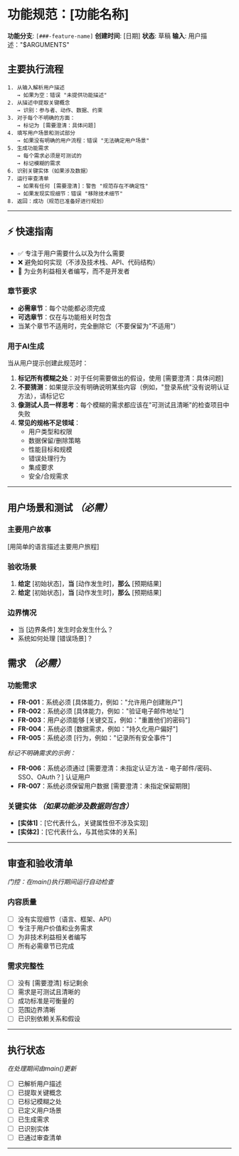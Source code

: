 # 功能规范：[功能名称]

**功能分支**: `[###-feature-name]`
**创建时间**: [日期]
**状态**: 草稿
**输入**: 用户描述："$ARGUMENTS"

## 主要执行流程
```
1. 从输入解析用户描述
   → 如果为空：错误 "未提供功能描述"
2. 从描述中提取关键概念
   → 识别：参与者、动作、数据、约束
3. 对于每个不明确的方面：
   → 标记为 [需要澄清：具体问题]
4. 填写用户场景和测试部分
   → 如果没有明确的用户流程：错误 "无法确定用户场景"
5. 生成功能需求
   → 每个需求必须是可测试的
   → 标记模糊的需求
6. 识别关键实体（如果涉及数据）
7. 运行审查清单
   → 如果有任何 [需要澄清]：警告 "规范存在不确定性"
   → 如果发现实现细节：错误 "移除技术细节"
8. 返回：成功（规范已准备好进行规划）
```

---

## ⚡ 快速指南
- ✅ 专注于用户需要什么以及为什么需要
- ❌ 避免如何实现（不涉及技术栈、API、代码结构）
- 👥 为业务利益相关者编写，而不是开发者

### 章节要求
- **必需章节**：每个功能都必须完成
- **可选章节**：仅在与功能相关时包含
- 当某个章节不适用时，完全删除它（不要保留为"不适用"）

### 用于AI生成
当从用户提示创建此规范时：
1. **标记所有模糊之处**：对于任何需要做出的假设，使用 [需要澄清：具体问题]
2. **不要猜测**：如果提示没有明确说明某些内容（例如，"登录系统"没有说明认证方法），请标记它
3. **像测试人员一样思考**：每个模糊的需求都应该在"可测试且清晰"的检查项目中失败
4. **常见的规格不足领域**：
   - 用户类型和权限
   - 数据保留/删除策略
   - 性能目标和规模
   - 错误处理行为
   - 集成要求
   - 安全/合规需求

---

## 用户场景和测试 *（必需）*

### 主要用户故事
[用简单的语言描述主要用户旅程]

### 验收场景
1. **给定** [初始状态]，**当** [动作发生时]，**那么** [预期结果]
2. **给定** [初始状态]，**当** [动作发生时]，**那么** [预期结果]

### 边界情况
- 当 [边界条件] 发生时会发生什么？
- 系统如何处理 [错误场景]？

## 需求 *（必需）*

### 功能需求
- **FR-001**：系统必须 [具体能力，例如："允许用户创建账户"]
- **FR-002**：系统必须 [具体能力，例如："验证电子邮件地址"]
- **FR-003**：用户必须能够 [关键交互，例如："重置他们的密码"]
- **FR-004**：系统必须 [数据需求，例如："持久化用户偏好"]
- **FR-005**：系统必须 [行为，例如："记录所有安全事件"]

*标记不明确需求的示例：*
- **FR-006**：系统必须通过 [需要澄清：未指定认证方法 - 电子邮件/密码、SSO、OAuth？] 认证用户
- **FR-007**：系统必须保留用户数据 [需要澄清：未指定保留期限]

### 关键实体 *（如果功能涉及数据则包含）*
- **[实体1]**：[它代表什么，关键属性但不涉及实现]
- **[实体2]**：[它代表什么，与其他实体的关系]

---

## 审查和验收清单
*门控：在main()执行期间运行自动检查*

### 内容质量
- [ ] 没有实现细节（语言、框架、API）
- [ ] 专注于用户价值和业务需求
- [ ] 为非技术利益相关者编写
- [ ] 所有必需章节已完成

### 需求完整性
- [ ] 没有 [需要澄清] 标记剩余
- [ ] 需求是可测试且清晰的
- [ ] 成功标准是可衡量的
- [ ] 范围边界清晰
- [ ] 已识别依赖关系和假设

---

## 执行状态
*在处理期间由main()更新*

- [ ] 已解析用户描述
- [ ] 已提取关键概念
- [ ] 已标记模糊之处
- [ ] 已定义用户场景
- [ ] 已生成需求
- [ ] 已识别实体
- [ ] 已通过审查清单

---
